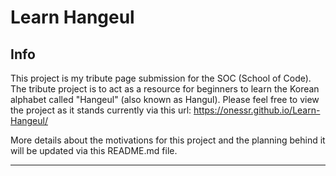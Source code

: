 # Learn Hangeul

## Info

This project is my tribute page submission for the SOC (School of Code).<br>
The tribute project is to act as a resource for beginners to learn the Korean alphabet called "Hangeul" (also known as Hangul).
Please feel free to view the project as it stands currently via this url: https://onessr.github.io/Learn-Hangeul/

More details about the motivations for this project and the planning behind it will be updated via this README.md file.

---
